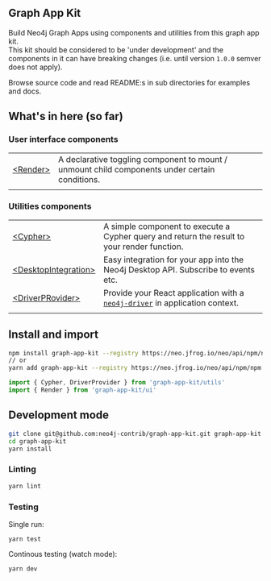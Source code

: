 ## Graph App Kit

Build Neo4j Graph Apps using components and utilities from this graph app kit.  
This kit should be considered to be 'under development' and the components in it can have breaking changes (i.e. until version `1.0.0` semver does not apply).

Browse source code and read README:s in sub directories for examples and docs.

## What's in here (so far)

### User interface components

|   |   |
|---|---|
| [&lt;Render>](tree/master/src/ui/Render) | A declarative toggling component to mount / unmount child components under certain conditions.  |
|   |   |

### Utilities components

|   |   |
|---|---|
| [&lt;Cypher>](tree/master/src/utils/Cypher)  | A simple component to execute a Cypher query and return the result to your render function.  |
| [&lt;DesktopIntegration>](tree/master/src/utils/DesktopIntegration) | Easy integration for your app into the Neo4j Desktop API. Subscribe to events etc.  |
| [&lt;DriverPRovider>](tree/master/src/utils/DriverProvider) | Provide your React application with a [`neo4j-driver`](https://github.com/neo4j/neo4j-javascript-driver) in application context. |
|||

## Install and import

```bash
npm install graph-app-kit --registry https://neo.jfrog.io/neo/api/npm/npm
// or
yarn add graph-app-kit --registry https://neo.jfrog.io/neo/api/npm/npm
```

```javascript
import { Cypher, DriverProvider } from 'graph-app-kit/utils'
import { Render } from 'graph-app-kit/ui'
```

## Development mode

```bash
git clone git@github.com:neo4j-contrib/graph-app-kit.git graph-app-kit
cd graph-app-kit
yarn install
```

### Linting

```bash
yarn lint
```

### Testing

Single run:

```
yarn test
```

Continous testing (watch mode):

```bash
yarn dev
```
